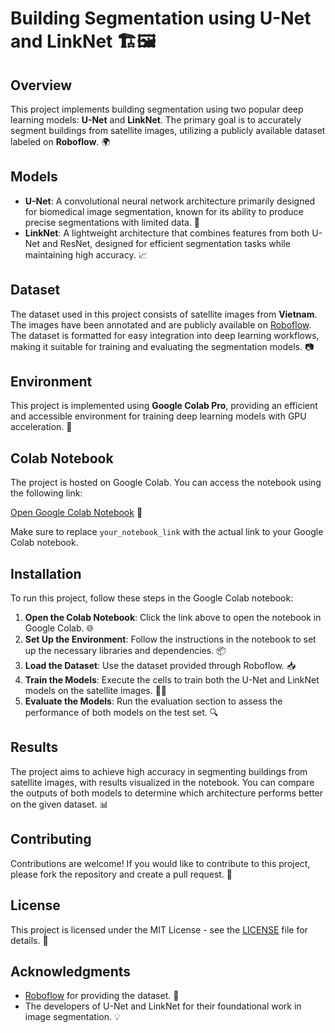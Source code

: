# Building Segmentation using U-Net and LinkNet 🏗️🖼️

## Overview
This project implements building segmentation using two popular deep learning models: **U-Net** and **LinkNet**. The primary goal is to accurately segment buildings from satellite images, utilizing a publicly available dataset labeled on **Roboflow**. 🌍

## Models
- **U-Net**: A convolutional neural network architecture primarily designed for biomedical image segmentation, known for its ability to produce precise segmentations with limited data. 🤖
- **LinkNet**: A lightweight architecture that combines features from both U-Net and ResNet, designed for efficient segmentation tasks while maintaining high accuracy. 📈

## Dataset
The dataset used in this project consists of satellite images from **Vietnam**. The images have been annotated and are publicly available on [Roboflow](https://roboflow.com/). The dataset is formatted for easy integration into deep learning workflows, making it suitable for training and evaluating the segmentation models. 📷

## Environment
This project is implemented using **Google Colab Pro**, providing an efficient and accessible environment for training deep learning models with GPU acceleration. 🚀

## Colab Notebook
The project is hosted on Google Colab. You can access the notebook using the following link:

[Open Google Colab Notebook]([https://colab.research.google.com/drive/your_notebook_link](https://colab.research.google.com/drive/1n60-gREYcK7_L2zncz9Q-BF74rxOOe5n?usp=sharing)) 📒

Make sure to replace `your_notebook_link` with the actual link to your Google Colab notebook.

## Installation
To run this project, follow these steps in the Google Colab notebook:
1. **Open the Colab Notebook**: Click the link above to open the notebook in Google Colab. 🌐
2. **Set Up the Environment**: Follow the instructions in the notebook to set up the necessary libraries and dependencies. 📦
3. **Load the Dataset**: Use the dataset provided through Roboflow. 📥
4. **Train the Models**: Execute the cells to train both the U-Net and LinkNet models on the satellite images. 🏋️‍♂️
5. **Evaluate the Models**: Run the evaluation section to assess the performance of both models on the test set. 🔍

## Results
The project aims to achieve high accuracy in segmenting buildings from satellite images, with results visualized in the notebook. You can compare the outputs of both models to determine which architecture performs better on the given dataset. 📊

## Contributing
Contributions are welcome! If you would like to contribute to this project, please fork the repository and create a pull request. 🤝

## License
This project is licensed under the MIT License - see the [LICENSE](LICENSE) file for details. 📄

## Acknowledgments
- [Roboflow](https://roboflow.com/) for providing the dataset. 🙏
- The developers of U-Net and LinkNet for their foundational work in image segmentation. 💡

